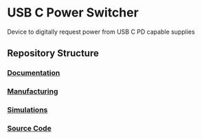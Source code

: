 # USB C Power Switcher

Device to digitally request power from USB C PD capable supplies

## Repository Structure

### [Documentation](/documentation/)

### [Manufacturing](/manufacturing/)

### [Simulations](/simulations/)

### [Source Code](/source/)

